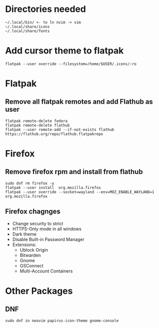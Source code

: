# Directories needed
```
~/.local/bin/ <- to ln nvim -> vim
~/.local/share/icons
~/.local/share/fonts
```
# Add cursor theme to flatpak
```
flatpak --user override --filesystem=/home/$USER/.icons/:ro
```

# Flatpak 
## Remove all flatpak remotes and add Flathub as user
```shell
flatpak remote-delete fedora 
flatpak remote-delete flathub
flatpak --user remote-add --if-not-exists flathub https://flathub.org/repo/flathub.flatpakrepo
```
# Firefox
## Remove firefox rpm and install from flathub
```shell
sudo dnf rm firefox -y
flatpak --user install  org.mozilla.firefox
flatpak --user override --socket=wayland --env=MOZ_ENABLE_WAYLAND=1 org.mozilla.firefox
```

## Firefox chagnges
- Change security to strict
- HTTPS-Only mode in all windows
- Dark theme
- Disable Built-in Password Manager
- Extensions:
  - Ublock Origin
  - Bitwarden
  - Gnome
  - GSConnect
  - Multi-Account Containers

# Other Packages
## DNF
```
sudo dnf in neovim papirus-icon-theme gnome-console
```
